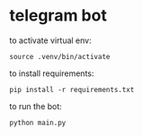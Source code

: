 # telegram bot

to activate virtual env:

```
source .venv/bin/activate
```

to install requirements:

```
pip install -r requirements.txt
```

to run the bot:

```
python main.py
```
